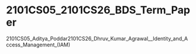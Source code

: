# 2101CS05_2101CS26_BDS_Term_Paper
2101CS05_Aditya_Poddar2101CS26_Dhruv_Kumar_Agrawal__Identity_and_Access_Management_(IAM)
